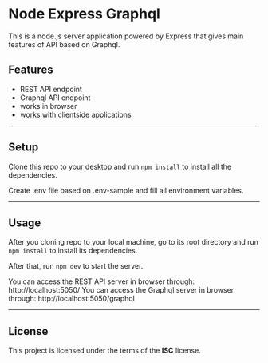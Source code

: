 Node Express Graphql
============

This is a node.js server application powered by Express that gives main features of API based on Graphql.

## Features
- REST API endpoint
- Graphql API endpoint
- works in browser
- works with clientside applications

---

## Setup
Clone this repo to your desktop and run `npm install` to install all the dependencies.

Create .env file based on .env-sample and fill all environment variables.

---

## Usage
After you cloning repo to your local machine, go to its root directory and run `npm install` to install its dependencies.

After that, run `npm dev` to start the server. 

You can access the REST API server in browser through: http://localhost:5050/
You can access the Graphql server in browser through: http://localhost:5050/graphql


---

## License

This project is licensed under the terms of the **ISC** license.